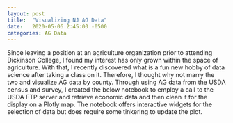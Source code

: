 ```yaml
---
layout: post
title:  "Visualizing NJ AG Data"
date:   2020-05-06 2:45:00 -0500
categories: AG Data
---
```


Since leaving a position at an agriculture organization prior to attending Dickinson College, I found my interest has only grown within the space of agriculture. With that, I recently discovered what is a fun new hobby of data science after taking a class on it. Therefore, I thought why not marry the two and visualize AG data by county. Through using AG data from the USDA census and survey, I created the below notebook to employ a call to the USDA FTP server and retrieve economic data and then clean it for the display on a Plotly map. The notebook offers interactive widgets for the selection of data but does require some tinkering to update the plot. 

<script src="https://gist.github.com/JarredParrettDickinson/3a8c6270774e3cdde75b11f4576a2251.js"></script> 
